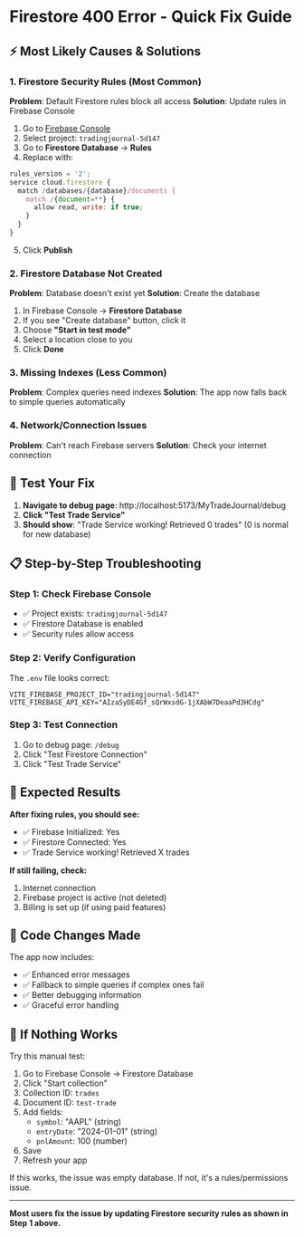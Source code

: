 # Firestore 400 Error - Quick Fix Guide

## ⚡ Most Likely Causes & Solutions

### 1. **Firestore Security Rules** (Most Common)
**Problem**: Default Firestore rules block all access
**Solution**: Update rules in Firebase Console

1. Go to [Firebase Console](https://console.firebase.google.com/)
2. Select project: `tradingjournal-5d147`
3. Go to **Firestore Database** → **Rules**
4. Replace with:

```javascript
rules_version = '2';
service cloud.firestore {
  match /databases/{database}/documents {
    match /{document=**} {
      allow read, write: if true;
    }
  }
}
```

5. Click **Publish**

### 2. **Firestore Database Not Created**
**Problem**: Database doesn't exist yet
**Solution**: Create the database

1. In Firebase Console → **Firestore Database**
2. If you see "Create database" button, click it
3. Choose **"Start in test mode"**
4. Select a location close to you
5. Click **Done**

### 3. **Missing Indexes** (Less Common)
**Problem**: Complex queries need indexes
**Solution**: The app now falls back to simple queries automatically

### 4. **Network/Connection Issues**
**Problem**: Can't reach Firebase servers
**Solution**: Check your internet connection

## 🧪 Test Your Fix

1. **Navigate to debug page**: http://localhost:5173/MyTradeJournal/debug
2. **Click "Test Trade Service"**
3. **Should show**: "Trade Service working! Retrieved 0 trades" (0 is normal for new database)

## 📋 Step-by-Step Troubleshooting

### Step 1: Check Firebase Console
- ✅ Project exists: `tradingjournal-5d147`
- ✅ Firestore Database is enabled
- ✅ Security rules allow access

### Step 2: Verify Configuration
The `.env` file looks correct:
```
VITE_FIREBASE_PROJECT_ID="tradingjournal-5d147"
VITE_FIREBASE_API_KEY="AIzaSyDE4Gf_sQrWxsdG-1jXAbW7DeaaPd3HCdg"
```

### Step 3: Test Connection
1. Go to debug page: `/debug`
2. Click "Test Firestore Connection"
3. Click "Test Trade Service"

## 🎯 Expected Results

**After fixing rules, you should see:**
- ✅ Firebase Initialized: Yes
- ✅ Firestore Connected: Yes
- ✅ Trade Service working! Retrieved X trades

**If still failing, check:**
1. Internet connection
2. Firebase project is active (not deleted)
3. Billing is set up (if using paid features)

## 🔧 Code Changes Made

The app now includes:
- ✅ Enhanced error messages
- ✅ Fallback to simple queries if complex ones fail
- ✅ Better debugging information
- ✅ Graceful error handling

## 🚨 If Nothing Works

Try this manual test:
1. Go to Firebase Console → Firestore Database
2. Click "Start collection"
3. Collection ID: `trades`
4. Document ID: `test-trade`
5. Add fields:
   - `symbol`: "AAPL" (string)
   - `entryDate`: "2024-01-01" (string)
   - `pnlAmount`: 100 (number)
6. Save
7. Refresh your app

If this works, the issue was empty database. If not, it's a rules/permissions issue.

---

**Most users fix the issue by updating Firestore security rules as shown in Step 1 above.**
